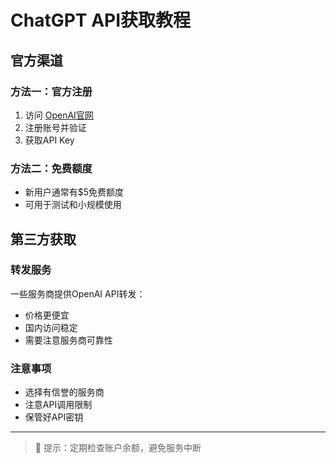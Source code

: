 # ChatGPT API获取教程

## 官方渠道

### 方法一：官方注册
1. 访问 [OpenAI官网](https://platform.openai.com)
2. 注册账号并验证
3. 获取API Key

### 方法二：免费额度
- 新用户通常有$5免费额度
- 可用于测试和小规模使用

## 第三方获取

### 转发服务
一些服务商提供OpenAI API转发：
- 价格更便宜
- 国内访问稳定
- 需要注意服务商可靠性

### 注意事项
- 选择有信誉的服务商
- 注意API调用限制
- 保管好API密钥

---

> 📝 提示：定期检查账户余额，避免服务中断